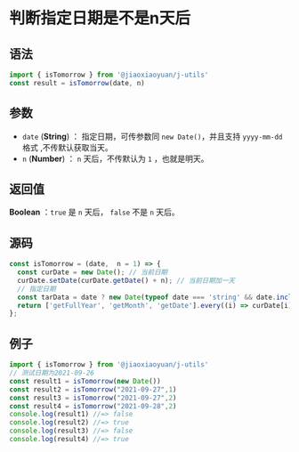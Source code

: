 
# 判断指定日期是不是n天后

## 语法


```js
import { isTomorrow } from '@jiaoxiaoyuan/j-utils'
const result = isTomorrow(date, n)
```

## 参数

- `date` (**String**) ： 指定日期，可传参数同 `new Date()`，并且支持 `yyyy-mm-dd`格式 ,不传默认获取当天。
- `n` (**Number**) ：  `n` 天后，不传默认为 `1` ，也就是明天。

## 返回值

**Boolean** ：`true` 是 `n` 天后， `false` 不是 `n` 天后。


## 源码

```js
const isTomorrow = (date,  n = 1) => {
  const curDate = new Date(); // 当前日期
  curDate.setDate(curDate.getDate() + n); // 当前日期加一天
  // 指定日期
  const tarData = date ? new Date(typeof date === 'string' && date.includes('-') ? date.replace(/-/g, '/') : date) : new Date();
  return ['getFullYear', 'getMonth', 'getDate'].every((i) => curDate[i]() === tarData[i]());
};
```

## 例子


```js
import { isTomorrow } from '@jiaoxiaoyuan/j-utils'
// 测试日期为2021-09-26
const result1 = isTomorrow(new Date())
const result2 = isTomorrow("2021-09-27",1)
const result3 = isTomorrow("2021-09-27",2)
const result4 = isTomorrow("2021-09-28",2)
console.log(result1) //=> false
console.log(result2) //=> true
console.log(result3) //=> false
console.log(result4) //=> true
```